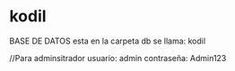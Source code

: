 # kodil
BASE DE DATOS
esta en la carpeta db
se llama: kodil

//Para adminsitrador
usuario: admin
contraseña: Admin123